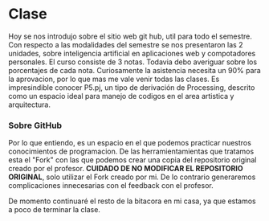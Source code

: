 # Clase

Hoy se nos introdujo sobre el sitio web git hub, util para todo el semestre. Con respecto a las modalidades del semestre se nos presentaron las 2 unidades, sobre inteligencia artificial en aplicaciones web y compotadores personales.
El curso consiste de 3 notas. Todavia debo averiguar sobre los porcentajes de cada nota. Curiosamente la asistencia necesita un 90% para la aprovacion, por lo que mas me vale venir todas las clases.
Es impresindible conocer P5.pj, un tipo de derivación de Processing, descrito como un espacio ideal para manejo de codigos en el area artistica y arquitectura.

### Sobre GitHub

Por lo que entiendo, es un espacio en el que podemos practicar nuestros conocimientos de programacion. De las herramientamientas que tratamos esta el "Fork" con las que podemos crear una copia del repositorio original creado por el profesor. **CUIDADO DE NO MODIFICAR EL REPOSITORIO ORIGINAL**, solo utilizar el Fork creado por mi. De lo contrario generaremos complicaciones innecesarias con el feedback con el profesor.

De momento continuaré el resto de la bitacora en mi casa, ya que estamos a poco de terminar la clase.
